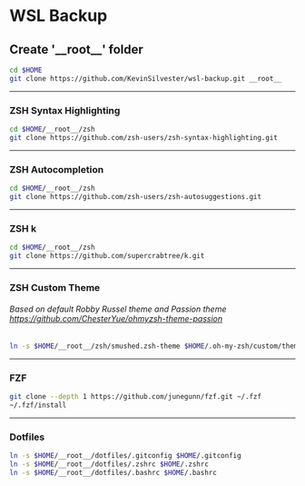# WSL Backup

## Create '\_\_root\_\_' folder
```zsh
cd $HOME
git clone https://github.com/KevinSilvester/wsl-backup.git __root__
```
******************************************************************************************************************

### ZSH Syntax Highlighting
```zsh
cd $HOME/__root__/zsh
git clone https://github.com/zsh-users/zsh-syntax-highlighting.git
```

******************************************************************************************************************

### ZSH Autocompletion
```zsh
cd $HOME/__root__/zsh
git clone https://github.com/zsh-users/zsh-autosuggestions.git
```

******************************************************************************************************************

### ZSH k
```zsh
cd $HOME/__root__/zsh
git clone https://github.com/supercrabtree/k.git
```

******************************************************************************************************************

### ZSH Custom Theme
###### Based on default Robby Russel theme and Passion theme <https://github.com/ChesterYue/ohmyzsh-theme-passion>
```zsh
ln -s $HOME/__root__/zsh/smushed.zsh-theme $HOME/.oh-my-zsh/custom/themes/smushed.zsh-theme
```

******************************************************************************************************************


### FZF
```zsh
git clone --depth 1 https://github.com/junegunn/fzf.git ~/.fzf
~/.fzf/install
```

******************************************************************************************************************


### Dotfiles
```zsh
ln -s $HOME/__root__/dotfiles/.gitconfig $HOME/.gitconfig
ln -s $HOME/__root__/dotfiles/.zshrc $HOME/.zshrc
ln -s $HOME/__root__/dotfiles/.bashrc $HOME/.bashrc
```


